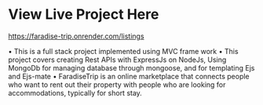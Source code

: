 # View Live Project Here 
https://faradise-trip.onrender.com/listings

•	This is a full stack project  implemented using MVC frame work
•	This project covers creating Rest APIs with ExpressJs on NodeJs, Using MongoDb for managing database through mongoose, and for templating Ejs and Ejs-mate
•	FaradiseTrip is an online marketplace that connects people who want to rent out their property with people who are looking for accommodations, typically for short stay. 
